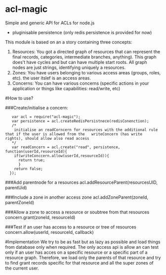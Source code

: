 # acl-magic

Simple and generic API for ACLs for node.js
- pluginisable persistence (only  redis persistence is provided for now)

This module is based on an a story containing three concepts:
  1. Resources: You got a directed graph of resources that can represent the final records, categories, intermediate branches, anything). This graph does't have cycles and but can have multiple start roots. All graph nodes are just strings, identifying uniquely a resources.
  2. Zones:  You have users belonging to various access areas (groups, roles, etc). the user itslef is an access areas.
  3. Concerns: You can have various concerns (specific actions in your application or things like capabilities: read/write, etc)
  
#How to use?
  
###Create/initialise a concern:

       var acl = require("acl-magic");
       var persistence = acl.createRedisPersistnece(redisConenction);
       /*
        initialise an readCorncern for resources with the additional rule that if the user is allowed from the   writeConcern (has write rights), should allow also read access
       */
       var readConcern = acl.create("read", persistence, function(userId,resourceId){
        if(writeConccern.allow(userId,resourceId)){
          return true;
          }
        return false;
      });
  

###Add parentnode for a resources
  acl.addResourceParent(resourcesUID, parentUid)

###Include a zone in another access zone
  acl.addZoneParent(zoneId, parentZoneId)

###Allow a zone to access a resource or soubtree from that resources
  concern.grant(zoneId, resourceId)
  
###Test if an user has access to a resource or tree of resources
  concern.allow(userId, resourceId, callback)

  
#Implementation
 We try to be as fast but as lazy as possible and load things from database only when required.
 The only access api is allow an can test only if an user has acces on a specific resource or a specific part of a resource graph. Therefore, we load only the parents of that resource and try to find grant records specific for that 
 resource and all the super zones of the current user.
 
 
